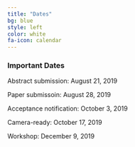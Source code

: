 ```yaml
---
title: "Dates"
bg: blue
style: left
color: white
fa-icon: calendar
---
```


### Important Dates

Abstract submission: August 21, 2019

Paper submissoin: August 28, 2019

Acceptance notification: October 3, 2019

Camera-ready: October 17, 2019

Workshop: December 9, 2019

